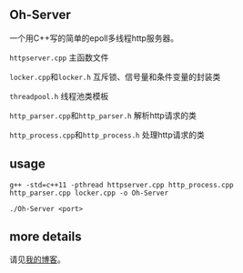 ## Oh-Server

一个用C++写的简单的epoll多线程http服务器。

`httpserver.cpp`                      主函数文件

`locker.cpp`和`locker.h`              互斥锁、信号量和条件变量的封装类

`threadpool.h`                        线程池类模板

`http_parser.cpp`和`http_parser.h`    解析http请求的类

`http_process.cpp`和`http_process.h`  处理http请求的类



## usage

`g++ -std=c++11 -pthread httpserver.cpp http_process.cpp http_parser.cpp locker.cpp -o Oh-Server`

`./Oh-Server <port>`

## more details

请见[我的博客](http://www.cnblogs.com/broglie/p/5931375.html)。
